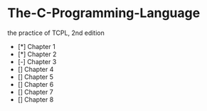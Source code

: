 # The-C-Programming-Language
the practice of TCPL, 2nd edition

- [*] Chapter 1
- [*] Chapter 2
- [-] Chapter 3
- [] Chapter 4
- [] Chapter 5
- [] Chapter 6
- [] Chapter 7
- [] Chapter 8
